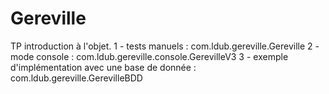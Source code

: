# Gereville

TP introduction à l'objet.
 1 - tests manuels : com.ldub.gereville.Gereville
 2 - mode console : com.ldub.gereville.console.GerevilleV3
 3 - exemple d'implémentation avec une base de donnée : com.ldub.gereville.GerevilleBDD
